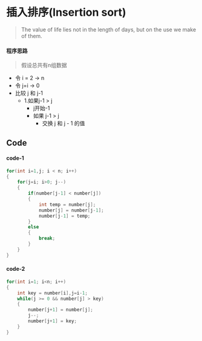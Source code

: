 # 插入排序(Insertion sort)

>The value of life lies not in the length of days, but on the use we make of them.

####  程序思路

> 假设总共有n组数据

- 令   i = 2  ->  n
- 令	 j=i -> 0 
- 比较 j 和 j-1 
    - 1.如果j-1 > j 
        - j开始-1
        - 如果  j-1  > j
          - 交换 j 和 j - 1 的值

## Code
#### **code-1**
```c
for(int i=1,j; i < n; i++)
{
    for(j=i; i>0; j--)
    {
        if(number[j-1] < number[j])
        {
            int temp = number[j];
            number[j] = number[j-1];
            number[j-1] = temp;
        }
        else
        {
            break;
        }
    }
}
```

#### **code-2**

```c
for(int i=1; i<n; i++)
{
    int key = number[i],j=i-1;
    while(j >= 0 && number[j] > key)
    {
        number[j+1] = number[j];
        j--;
        number[j+1] = key;
   	}
}
```
